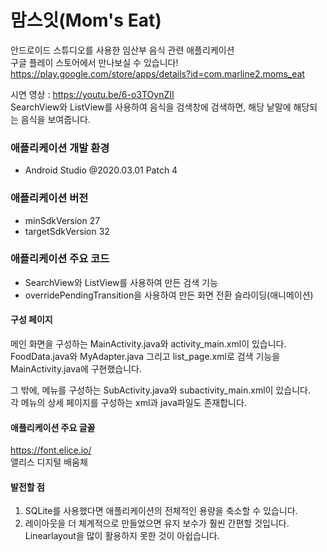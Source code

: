 # 맘스잇(Mom's Eat) 
안드로이드 스튜디오를 사용한 임산부 음식 관련 애플리케이션 <br/>
구글 플레이 스토어에서 만나보실 수 있습니다! <br/>
https://play.google.com/store/apps/details?id=com.marline2.moms_eat

시연 영상 : https://youtu.be/6-o3TOynZII <br/>
SearchView와 ListView를 사용하여 음식을 검색창에 검색하면, 해당 낱말에 해당되는 음식을 보여줍니다. 

### 애플리케이션 개발 환경
- Android Studio @2020.03.01 Patch 4

### 애플리케이션 버전
- minSdkVersion 27
- targetSdkVersion 32

### 애플리케이션 주요 코드
- SearchView와 ListView를 사용하여 만든 검색 기능
- overridePendingTransition을 사용하여 만든 화면 전환 슬라이딩(애니메이션)

#### 구성 페이지
메인 화면을 구성하는 MainActivity.java와 activity_main.xml이 있습니다. <br/>
FoodData.java와 MyAdapter.java 그리고 list_page.xml로 검색 기능을 MainActivity.java에 구현했습니다.

그 밖에, 메뉴를 구성하는 SubActivity.java와 subactivity_main.xml이 있습니다. <br/>
각 메뉴의 상세 페이지를 구성하는 xml과 java파일도 존재합니다.

#### 애플리케이션 주요 글꼴
https://font.elice.io/ <br/>
앨리스 디지털 배움체

#### 발전할 점
1. SQLite를 사용했다면 애플리케이션의 전체적인 용량을 축소할 수 있습니다.
2. 레이아웃을 더 체계적으로 만들었으면 유지 보수가 훨씬 간편할 것입니다. Linearlayout을 많이 활용하지 못한 것이 아쉽습니다.

